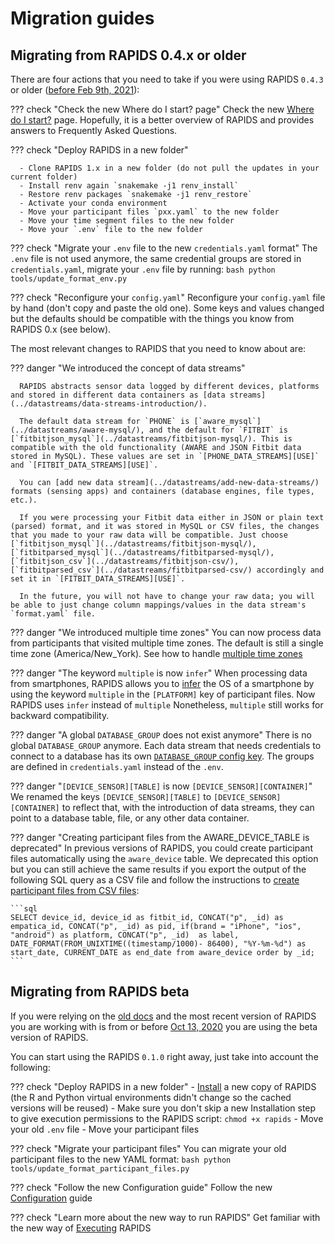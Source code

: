 # Migration guides

## Migrating from RAPIDS 0.4.x or older

There are four actions that you need to take if you were using RAPIDS `0.4.3` or older ([before Feb 9th, 2021](https://github.com/carissalow/rapids/releases/tag/v0.4.3)):

??? check "Check the new Where do I start? page"
      Check the new [Where do I start?](../setup/where-do-i-start/) page. Hopefully, it is a better overview of RAPIDS and provides answers to Frequently Asked Questions.

??? check "Deploy RAPIDS in a new folder"

      - Clone RAPIDS 1.x in a new folder (do not pull the updates in your current folder)
      - Install renv again `snakemake -j1 renv_install`
      - Restore renv packages `snakemake -j1 renv_restore`
      - Activate your conda environment
      - Move your participant files `pxx.yaml` to the new folder
      - Move your time segment files to the new folder
      - Move your `.env` file to the new folder

??? check "Migrate your `.env` file to the new `credentials.yaml` format"
      The `.env` file is not used anymore, the same credential groups are stored in `credentials.yaml`, migrate your `.env` file by running:
      ```bash
      python tools/update_format_env.py
      ```

??? check "Reconfigure your `config.yaml`"
      Reconfigure your `config.yaml` file by hand (don't copy and paste the old one). Some keys and values changed but the defaults should be compatible with the things you know from RAPIDS 0.x (see below).

The most relevant changes to RAPIDS that you need to know about are:

??? danger "We introduced the concept of data streams"

      RAPIDS abstracts sensor data logged by different devices, platforms and stored in different data containers as [data streams](../datastreams/data-streams-introduction/).

      The default data stream for `PHONE` is [`aware_mysql`](../datastreams/aware-mysql/), and the default for `FITBIT` is [`fitbitjson_mysql`](../datastreams/fitbitjson-mysql/). This is compatible with the old functionality (AWARE and JSON Fitbit data stored in MySQL). These values are set in `[PHONE_DATA_STREAMS][USE]` and `[FITBIT_DATA_STREAMS][USE]`.

      You can [add new data stream](../datastreams/add-new-data-streams/) formats (sensing apps) and containers (database engines, file types, etc.).
      
      If you were processing your Fitbit data either in JSON or plain text (parsed) format, and it was stored in MySQL or CSV files, the changes that you made to your raw data will be compatible. Just choose [`fitbitjson_mysql`](../datastreams/fitbitjson-mysql/), [`fitbitparsed_mysql`](../datastreams/fitbitparsed-mysql/), [`fitbitjson_csv`](../datastreams/fitbitjson-csv/), [`fitbitparsed_csv`](../datastreams/fitbitparsed-csv/) accordingly and set it in `[FITBIT_DATA_STREAMS][USE]`. 
      
      In the future, you will not have to change your raw data; you will be able to just change column mappings/values in the data stream's `format.yaml` file.

??? danger "We introduced multiple time zones"
      You can now process data from participants that visited multiple time zones. The default is still a single time zone (America/New_York). See how to handle [multiple time zones](../setup/configuration/#multiple-timezones)

??? danger "The keyword `multiple` is now `infer`"
      When processing data from smartphones, RAPIDS allows you to [infer](../setup/configuration/#participant-files) the OS of a smartphone by using the keyword `multiple` in the `[PLATFORM]` key of participant files. Now RAPIDS uses `infer` instead of `multiple` Nonetheless, `multiple` still works for backward compatibility.

??? danger "A global `DATABASE_GROUP` does not exist anymore"
      There is no global `DATABASE_GROUP` anymore. Each data stream that needs credentials to connect to a database has its own [`DATABASE_GROUP` config key](../setup/configuration/#data-stream-configuration). The groups are defined in `credentials.yaml` instead of the `.env`.

??? danger "`[DEVICE_SENSOR][TABLE]` is now `[DEVICE_SENSOR][CONTAINER]`"
      We renamed the keys `[DEVICE_SENSOR][TABLE]` to `[DEVICE_SENSOR][CONTAINER]` to reflect that, with the introduction of data streams, they can point to a database table, file, or any other data container.

??? danger "Creating participant files from the AWARE_DEVICE_TABLE is deprecated"
    In previous versions of RAPIDS, you could create participant files automatically using the `aware_device` table. We deprecated this option but you can still achieve the same results if you export the output of the following SQL query as a CSV file and follow the instructions to [create participant files from CSV files](../setup/configuration/#automatic-creation-of-participant-files):
    
    ```sql
    SELECT device_id, device_id as fitbit_id, CONCAT("p", _id) as empatica_id, CONCAT("p", _id) as pid, if(brand = "iPhone", "ios", "android") as platform, CONCAT("p", _id)  as label, DATE_FORMAT(FROM_UNIXTIME((timestamp/1000)- 86400), "%Y-%m-%d") as start_date, CURRENT_DATE as end_date from aware_device order by _id;
    ```
## Migrating from RAPIDS beta

If you were relying on the [old docs](https://rapidspitt.readthedocs.io/en/latest/) and the most recent version of RAPIDS you are working with is from or before [Oct 13, 2020](https://github.com/carissalow/rapids/commit/640890c7b49492d150accff5c87b1eb25bd97a49) you are using the beta version of RAPIDS.

You can start using the RAPIDS `0.1.0` right away, just take into account the following:

??? check "Deploy RAPIDS in a new folder"
      - [Install](setup/installation.md) a new copy of RAPIDS (the R and Python virtual environments didn't change so the cached versions will be reused)
      - Make sure you don't skip a new Installation step to give execution permissions to the RAPIDS script: `chmod +x rapids`
      - Move your old `.env` file
      - Move your participant files

??? check "Migrate your participant files"
      You can migrate your old participant files to the new YAML format:
      ```bash
      python tools/update_format_participant_files.py
      ```

??? check "Follow the new Configuration guide"
      Follow the new [Configuration](https://www.rapids.science/0.1/setup/configuration/) guide

??? check "Learn more about the new way to run RAPIDS"
      Get familiar with the new way of [Executing](https://www.rapids.science/0.1/setup/execution) RAPIDS
